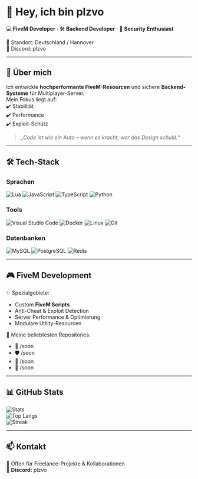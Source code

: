 # 👋 Hey, ich bin plzvo

💻 **FiveM Developer** · 🛠 **Backend Developer** · 🔐 **Security Enthusiast**  

📍 Standort: Deutschland / Hannover  
💬 Discord: plzvo  

---

## 🚀 Über mich
Ich entwickle **hochperformante FiveM-Resourcen** und sichere **Backend-Systeme** für Multiplayer-Server.  
Mein Fokus liegt auf:  
✔️ Stabilität  
✔️ Performance  
✔️ Exploit-Schutz  

> *„Code ist wie ein Auto – wenn es kracht, war das Design schuld.“*  

---

## 🛠️ Tech-Stack

### Sprachen
![Lua](https://img.shields.io/badge/Lua-2C2D72?style=for-the-badge&logo=lua&logoColor=white)
![JavaScript](https://img.shields.io/badge/JavaScript-323330?style=for-the-badge&logo=javascript&logoColor=F7DF1E)
![TypeScript](https://img.shields.io/badge/TypeScript-007ACC?style=for-the-badge&logo=typescript&logoColor=white)
![Python](https://img.shields.io/badge/Python-3776AB?style=for-the-badge&logo=python&logoColor=white)

### Tools
![Visual Studio Code](https://img.shields.io/badge/VS%20Code-007ACC?style=for-the-badge&logo=visualstudiocode&logoColor=white)
![Docker](https://img.shields.io/badge/Docker-2496ED?style=for-the-badge&logo=docker&logoColor=white)
![Linux](https://img.shields.io/badge/Linux-FCC624?style=for-the-badge&logo=linux&logoColor=black)
![Git](https://img.shields.io/badge/Git-F05032?style=for-the-badge&logo=git&logoColor=white)

### Datenbanken
![MySQL](https://img.shields.io/badge/MySQL-005C84?style=for-the-badge&logo=mysql&logoColor=white)
![PostgreSQL](https://img.shields.io/badge/PostgreSQL-316192?style=for-the-badge&logo=postgresql&logoColor=white)
![Redis](https://img.shields.io/badge/Redis-DC382D?style=for-the-badge&logo=redis&logoColor=white)

---

## 🎮 FiveM Development

✨ Spezialgebiete:  
- Custom **FiveM Scripts**  
- Anti-Cheat & Exploit Detection  
- Server Performance & Optimierung  
- Modulare Utility-Resourcen  

📌 Meine beliebtesten Repositories:  
- 🚀 /soon
- 🛡 /soon
- 🚗 /soon
- 🔧 /soon

---

## 📊 GitHub Stats

![Stats](https://github-readme-stats.vercel.app/api?username=plzvo&show_icons=true&theme=tokyonight)  
![Top Langs](https://github-readme-stats.vercel.app/api/top-langs/?username=plzvo&layout=compact&theme=tokyonight)  
![Streak](https://github-readme-streak-stats.herokuapp.com/?user=plzvo&theme=tokyonight)

---

## 📫 Kontakt
💼 Offen für Freelance-Projekte & Kollaborationen  
💬 **Discord:** plzvo    
